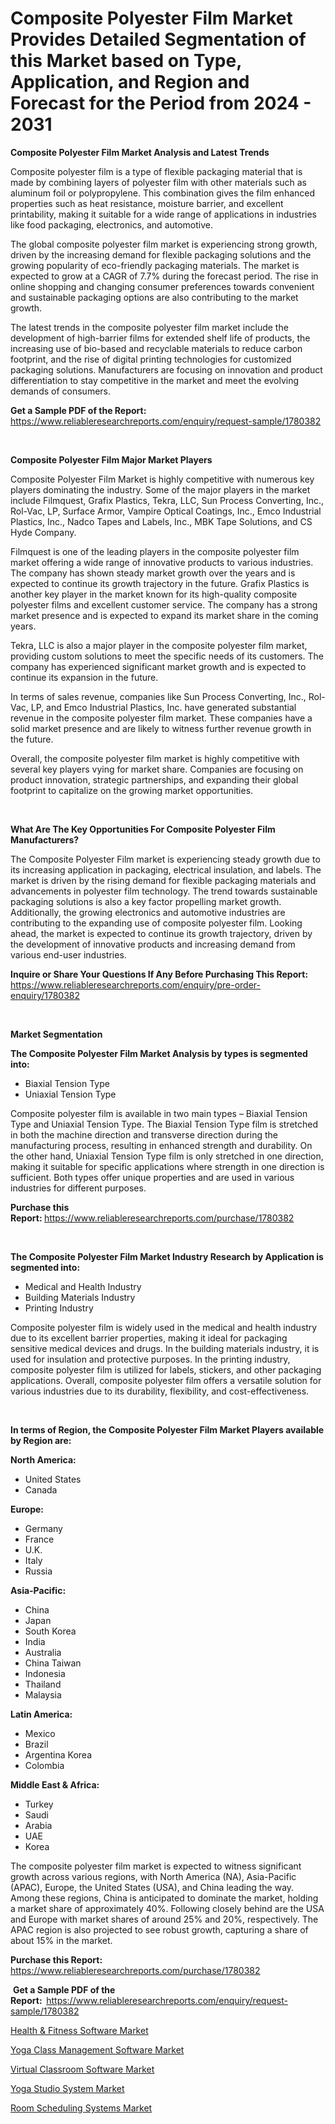 <p><h1>Composite Polyester Film Market Provides Detailed Segmentation of this Market based on Type, Application, and Region and Forecast for the Period from 2024 - 2031</h1></p><p><strong>Composite Polyester Film Market Analysis and Latest Trends</strong></p>
<p><p>Composite polyester film is a type of flexible packaging material that is made by combining layers of polyester film with other materials such as aluminum foil or polypropylene. This combination gives the film enhanced properties such as heat resistance, moisture barrier, and excellent printability, making it suitable for a wide range of applications in industries like food packaging, electronics, and automotive.</p><p>The global composite polyester film market is experiencing strong growth, driven by the increasing demand for flexible packaging solutions and the growing popularity of eco-friendly packaging materials. The market is expected to grow at a CAGR of 7.7% during the forecast period. The rise in online shopping and changing consumer preferences towards convenient and sustainable packaging options are also contributing to the market growth.</p><p>The latest trends in the composite polyester film market include the development of high-barrier films for extended shelf life of products, the increasing use of bio-based and recyclable materials to reduce carbon footprint, and the rise of digital printing technologies for customized packaging solutions. Manufacturers are focusing on innovation and product differentiation to stay competitive in the market and meet the evolving demands of consumers.</p></p>
<p><strong>Get a Sample PDF of the Report:&nbsp;</strong> <a href="https://www.reliableresearchreports.com/enquiry/request-sample/1780382">https://www.reliableresearchreports.com/enquiry/request-sample/1780382</a></p>
<p>&nbsp;</p>
<p><strong>Composite Polyester Film Major Market Players</strong></p>
<p><p>Composite Polyester Film Market is highly competitive with numerous key players dominating the industry. Some of the major players in the market include Filmquest, Grafix Plastics, Tekra, LLC, Sun Process Converting, Inc., Rol-Vac, LP, Surface Armor, Vampire Optical Coatings, Inc., Emco Industrial Plastics, Inc., Nadco Tapes and Labels, Inc., MBK Tape Solutions, and CS Hyde Company.</p><p>Filmquest is one of the leading players in the composite polyester film market offering a wide range of innovative products to various industries. The company has shown steady market growth over the years and is expected to continue its growth trajectory in the future. Grafix Plastics is another key player in the market known for its high-quality composite polyester films and excellent customer service. The company has a strong market presence and is expected to expand its market share in the coming years.</p><p>Tekra, LLC is also a major player in the composite polyester film market, providing custom solutions to meet the specific needs of its customers. The company has experienced significant market growth and is expected to continue its expansion in the future. </p><p>In terms of sales revenue, companies like Sun Process Converting, Inc., Rol-Vac, LP, and Emco Industrial Plastics, Inc. have generated substantial revenue in the composite polyester film market. These companies have a solid market presence and are likely to witness further revenue growth in the future.</p><p>Overall, the composite polyester film market is highly competitive with several key players vying for market share. Companies are focusing on product innovation, strategic partnerships, and expanding their global footprint to capitalize on the growing market opportunities.</p></p>
<p>&nbsp;</p>
<p><strong>What Are The Key Opportunities For Composite Polyester Film Manufacturers?</strong></p>
<p><p>The Composite Polyester Film market is experiencing steady growth due to its increasing application in packaging, electrical insulation, and labels. The market is driven by the rising demand for flexible packaging materials and advancements in polyester film technology. The trend towards sustainable packaging solutions is also a key factor propelling market growth. Additionally, the growing electronics and automotive industries are contributing to the expanding use of composite polyester film. Looking ahead, the market is expected to continue its growth trajectory, driven by the development of innovative products and increasing demand from various end-user industries.</p></p>
<p><strong>Inquire or Share Your Questions If Any Before Purchasing This Report:</strong> <a href="https://www.reliableresearchreports.com/enquiry/pre-order-enquiry/1780382">https://www.reliableresearchreports.com/enquiry/pre-order-enquiry/1780382</a></p>
<p>&nbsp;</p>
<p><strong>Market Segmentation</strong></p>
<p><strong>The Composite Polyester Film Market Analysis by types is segmented into:</strong></p>
<p><ul><li>Biaxial Tension Type</li><li>Uniaxial Tension Type</li></ul></p>
<p><p>Composite polyester film is available in two main types – Biaxial Tension Type and Uniaxial Tension Type. The Biaxial Tension Type film is stretched in both the machine direction and transverse direction during the manufacturing process, resulting in enhanced strength and durability. On the other hand, Uniaxial Tension Type film is only stretched in one direction, making it suitable for specific applications where strength in one direction is sufficient. Both types offer unique properties and are used in various industries for different purposes.</p></p>
<p><strong>Purchase this Report:&nbsp;</strong><a href="https://www.reliableresearchreports.com/purchase/1780382">https://www.reliableresearchreports.com/purchase/1780382</a></p>
<p>&nbsp;</p>
<p><strong>The Composite Polyester Film Market Industry Research by Application is segmented into:</strong></p>
<p><ul><li>Medical and Health Industry</li><li>Building Materials Industry</li><li>Printing Industry</li></ul></p>
<p><p>Composite polyester film is widely used in the medical and health industry due to its excellent barrier properties, making it ideal for packaging sensitive medical devices and drugs. In the building materials industry, it is used for insulation and protective purposes. In the printing industry, composite polyester film is utilized for labels, stickers, and other packaging applications. Overall, composite polyester film offers a versatile solution for various industries due to its durability, flexibility, and cost-effectiveness.</p></p>
<p>&nbsp;</p>
<p><strong>In terms of Region, the Composite Polyester Film Market Players available by Region are:</strong></p>
<p>
    <p> <strong> North America: </strong>
        <ul>
            <li>United States</li>
            <li>Canada</li>
        </ul>
        </p> 
    <p> <strong> Europe: </strong>
        <ul>
            <li>Germany</li>
            <li>France</li>
            <li>U.K.</li>
            <li>Italy</li>
            <li>Russia</li>
        </ul>
        </p> 
    <p> <strong> Asia-Pacific: </strong>
        <ul>
            <li>China</li>
            <li>Japan</li>
            <li>South Korea</li>
            <li>India</li>
            <li>Australia</li>
            <li>China Taiwan</li>
            <li>Indonesia</li>
            <li>Thailand</li>
            <li>Malaysia</li>
        </ul>
        </p> 
    <p> <strong> Latin America: </strong>
        <ul>
            <li>Mexico</li>
            <li>Brazil</li>
            <li>Argentina Korea</li>
            <li>Colombia</li>
        </ul>
        </p> 
    <p> <strong> Middle East & Africa: </strong>
        <ul>
            <li>Turkey</li>
            <li>Saudi</li>
            <li>Arabia</li>
            <li>UAE</li>
            <li>Korea</li>
        </ul>
    </p>
    </p>
<p><p>The composite polyester film market is expected to witness significant growth across various regions, with North America (NA), Asia-Pacific (APAC), Europe, the United States (USA), and China leading the way. Among these regions, China is anticipated to dominate the market, holding a market share of approximately 40%. Following closely behind are the USA and Europe with market shares of around 25% and 20%, respectively. The APAC region is also projected to see robust growth, capturing a share of about 15% in the market.</p></p>
<p><strong>Purchase this Report: </strong><a href="https://www.reliableresearchreports.com/purchase/1780382">https://www.reliableresearchreports.com/purchase/1780382</a></p>
<p>&nbsp;<strong>Get a Sample PDF of the Report:&nbsp;&nbsp;</strong><a href="https://www.reliableresearchreports.com/enquiry/request-sample/1780382">https://www.reliableresearchreports.com/enquiry/request-sample/1780382</a></p>
<p><strong></strong></p>
<p><p><a href="https://medium.com/@kobehyatt744/health-amp-fitness-software-market-size-and-market-trends-complete-industry-overview-2024-to-c4030a6c1292">Health & Fitness Software Market</a></p><p><a href="https://medium.com/@kobehyatt744/yoga-class-management-software-market-furnishes-information-on-market-share-market-trends-and-85cdbcee679d">Yoga Class Management Software Market</a></p><p><a href="https://medium.com/@kobehyatt744/virtual-classroom-software-market-insight-market-trends-growth-forecasted-from-2024-to-2031-ca814c24b234">Virtual Classroom Software Market</a></p><p><a href="https://medium.com/@kobehyatt744/decoding-yoga-studio-system-market-metrics-market-share-trends-and-growth-patterns-a1a267143c40">Yoga Studio System Market</a></p><p><a href="https://medium.com/@nathanpatel65/room-scheduling-systems-market-insights-into-market-cagr-market-trends-and-growth-strategies-2b69a0485780">Room Scheduling Systems Market</a></p></p>
